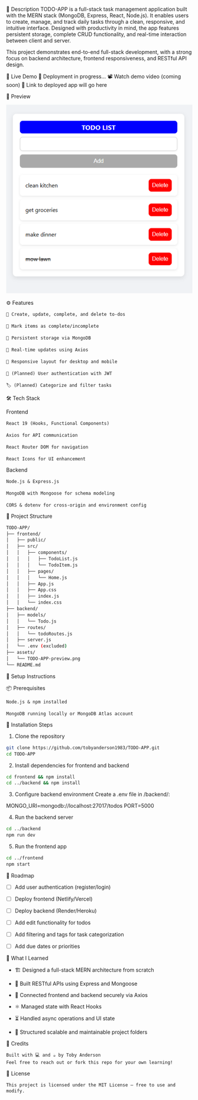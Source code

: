 📌 Description
TODO-APP is a full-stack task management application built with the MERN stack (MongoDB, Express, React, Node.js). It enables users to create, manage, and track daily tasks through a clean, responsive, and intuitive interface. Designed with productivity in mind, the app features persistent storage, complete CRUD functionality, and real-time interaction between client and server.

This project demonstrates end-to-end full-stack development, with a strong focus on backend architecture, frontend responsiveness, and RESTful API design.

🚀 Live Demo
🚧 Deployment in progress...
📽️ Watch demo video (coming soon)
🔗 Link to deployed app will go here

📸 Preview

![TODO-APP Preview](../assets/TODO-APP-preview.png)



⚙️ Features

    📝 Create, update, complete, and delete to-dos

    🎯 Mark items as complete/incomplete

    💾 Persistent storage via MongoDB

    🔄 Real-time updates using Axios

    📱 Responsive layout for desktop and mobile

    🔐 (Planned) User authentication with JWT

    🏷️ (Planned) Categorize and filter tasks


🛠️ Tech Stack

Frontend

    React 19 (Hooks, Functional Components)

    Axios for API communication

    React Router DOM for navigation

    React Icons for UI enhancement

Backend

    Node.js & Express.js

    MongoDB with Mongoose for schema modeling

    CORS & dotenv for cross-origin and environment config


📂 Project Structure
```bash
TODO-APP/
├── frontend/
│   ├── public/
│   ├── src/
│   │   ├── components/
│   │   │   ├── TodoList.js
│   │   │   └── TodoItem.js
│   │   ├── pages/
│   │   │   └── Home.js
│   │   ├── App.js
│   │   ├── App.css
│   │   ├── index.js
│   │   └── index.css
├── backend/
│   ├── models/
│   │   └── Todo.js
│   ├── routes/
│   │   └── todoRoutes.js
│   ├── server.js
│   └── .env (excluded)
├── assets/
│   └── TODO-APP-preview.png
└── README.md
```

🧪 Setup Instructions

📦 Prerequisites

    Node.js & npm installed

    MongoDB running locally or MongoDB Atlas account

🚀 Installation Steps

1.  Clone the repository

```bash
git clone https://github.com/tobyanderson1983/TODO-APP.git
cd TODO-APP
```

2. Install dependencies for frontend and backend

```bash
cd frontend && npm install
cd ../backend && npm install
```

3. Configure backend environment Create a .env file in /backend/:

MONGO_URI=mongodb://localhost:27017/todos
PORT=5000

4. Run the backend server

```bash
cd ../backend
npm run dev
```

5. Run the frontend app

```bash
cd ../frontend
npm start
```

🧭 Roadmap

- [ ] Add user authentication (register/login)
- [ ] Deploy frontend (Netlify/Vercel)
- [ ] Deploy backend (Render/Heroku)
- [ ] Add edit functionality for todos
- [ ] Add filtering and tags for task categorization
- [ ] Add due dates or priorities



🧠 What I Learned

- 🏗️ Designed a full-stack MERN architecture from scratch

- 🔌 Built RESTful APIs using Express and Mongoose

- 🔐 Connected frontend and backend securely via Axios

- ⚛️ Managed state with React Hooks

- ⏳ Handled async operations and UI state

- 📁 Structured scalable and maintainable project folders


🙌 Credits

    Built with 💻 and ☕ by Toby Anderson
    Feel free to reach out or fork this repo for your own learning!

📄 License

    This project is licensed under the MIT License — free to use and modify.

